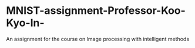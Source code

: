 # MNIST-assignment-Professor-Koo-Kyo-In-
An assignment for the course on Image processing with intelligent methods
